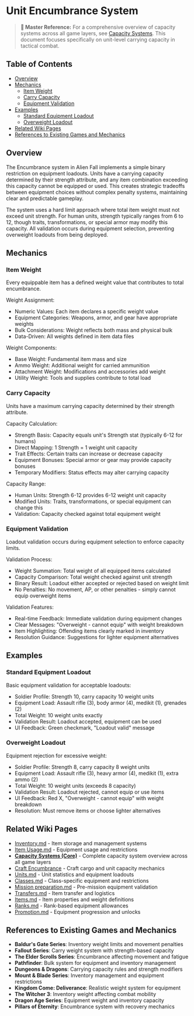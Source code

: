 # Unit Encumbrance System

> **📖 Master Reference:** For a comprehensive overview of capacity systems across all game layers, see [Capacity Systems](../core/Capacity_Systems.md). This document focuses specifically on unit-level carrying capacity in tactical combat.

## Table of Contents
- [Overview](#overview)
- [Mechanics](#mechanics)
  - [Item Weight](#item-weight)
  - [Carry Capacity](#carry-capacity)
  - [Equipment Validation](#equipment-validation)
- [Examples](#examples)
  - [Standard Equipment Loadout](#standard-equipment-loadout)
  - [Overweight Loadout](#overweight-loadout)
- [Related Wiki Pages](#related-wiki-pages)
- [References to Existing Games and Mechanics](#references-to-existing-games-and-mechanics)

## Overview

The Encumbrance system in Alien Fall implements a simple binary restriction on equipment loadouts. Units have a carrying capacity determined by their strength attribute, and any item combination exceeding this capacity cannot be equipped or used. This creates strategic tradeoffs between equipment choices without complex penalty systems, maintaining clear and predictable gameplay.

The system uses a hard limit approach where total item weight must not exceed unit strength. For human units, strength typically ranges from 6 to 12, though traits, transformations, or special armor may modify this capacity. All validation occurs during equipment selection, preventing overweight loadouts from being deployed.

## Mechanics

### Item Weight

Every equippable item has a defined weight value that contributes to total encumbrance.

Weight Assignment:
- Numeric Values: Each item declares a specific weight value
- Equipment Categories: Weapons, armor, and gear have appropriate weights
- Bulk Considerations: Weight reflects both mass and physical bulk
- Data-Driven: All weights defined in item data files

Weight Components:
- Base Weight: Fundamental item mass and size
- Ammo Weight: Additional weight for carried ammunition
- Attachment Weight: Modifications and accessories add weight
- Utility Weight: Tools and supplies contribute to total load

### Carry Capacity

Units have a maximum carrying capacity determined by their strength attribute.

Capacity Calculation:
- Strength Basis: Capacity equals unit's Strength stat (typically 6-12 for humans)
- Direct Mapping: 1 Strength = 1 weight unit capacity
- Trait Effects: Certain traits can increase or decrease capacity
- Equipment Bonuses: Special armor or gear may provide capacity bonuses
- Temporary Modifiers: Status effects may alter carrying capacity

Capacity Range:
- Human Units: Strength 6-12 provides 6-12 weight unit capacity
- Modified Units: Traits, transformations, or special equipment can change this
- Validation: Capacity checked against total equipment weight

### Equipment Validation

Loadout validation occurs during equipment selection to enforce capacity limits.

Validation Process:
- Weight Summation: Total weight of all equipped items calculated
- Capacity Comparison: Total weight checked against unit strength
- Binary Result: Loadout either accepted or rejected based on weight limit
- No Penalties: No movement, AP, or other penalties - simply cannot equip overweight items

Validation Features:
- Real-time Feedback: Immediate validation during equipment changes
- Clear Messages: "Overweight - cannot equip" with weight breakdown
- Item Highlighting: Offending items clearly marked in inventory
- Resolution Guidance: Suggestions for lighter equipment alternatives

## Examples

### Standard Equipment Loadout

Basic equipment validation for acceptable loadouts:

- Soldier Profile: Strength 10, carry capacity 10 weight units
- Equipment Load: Assault rifle (3), body armor (4), medikit (1), grenades (2)
- Total Weight: 10 weight units exactly
- Validation Result: Loadout accepted, equipment can be used
- UI Feedback: Green checkmark, "Loadout valid" message

### Overweight Loadout

Equipment rejection for excessive weight:

- Soldier Profile: Strength 8, carry capacity 8 weight units
- Equipment Load: Assault rifle (3), heavy armor (4), medikit (1), extra ammo (2)
- Total Weight: 10 weight units (exceeds 8 capacity)
- Validation Result: Loadout rejected, cannot equip or use items
- UI Feedback: Red X, "Overweight - cannot equip" with weight breakdown
- Resolution: Must remove items or choose lighter alternatives

## Related Wiki Pages

- [Inventory.md](../units/Inventory.md) - Item storage and management systems
- [Item Usage.md](../units/Item%20Usage.md) - Equipment usage and restrictions
- **[Capacity Systems (Core)](../core/Capacity_Systems.md)** - Complete capacity system overview across all game layers
- [Craft Encumbrance](../crafts/Encumbrance.md) - Craft cargo and unit capacity mechanics
- [Units.md](../units/Units.md) - Unit statistics and equipment loadouts
- [Classes.md](../units/Classes.md) - Class-specific equipment and restrictions
- [Mission preparation.md](../battlescape/Mission%20preparation.md) - Pre-mission equipment validation
- [Transfers.md](../economy/Transfers.md) - Item transfer and logistics
- [Items.md](../items/Items.md) - Item properties and weight definitions
- [Ranks.md](../units/Ranks.md) - Rank-based equipment allowances
- [Promotion.md](../units/Promotion.md) - Equipment progression and unlocks

## References to Existing Games and Mechanics

- **Baldur's Gate Series**: Inventory weight limits and movement penalties
- **Fallout Series**: Carry weight system with strength-based capacity
- **The Elder Scrolls Series**: Encumbrance affecting movement and fatigue
- **Pathfinder**: Bulk system for equipment and inventory management
- **Dungeons & Dragons**: Carrying capacity rules and strength modifiers
- **Mount & Blade Series**: Inventory management and equipment restrictions
- **Kingdom Come: Deliverance**: Realistic weight system for equipment
- **The Witcher 3**: Inventory weight affecting combat mobility
- **Dragon Age Series**: Equipment weight and inventory capacity
- **Pillars of Eternity**: Encumbrance system with recovery mechanics

